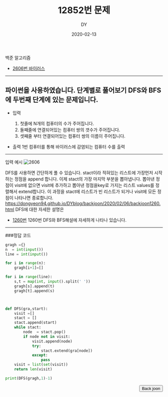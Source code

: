 ﻿---
layout: post
title:  "12852번 문제"
date:   2020-02-13
author: DY
comments: true
categories: backjoon
---

백준 알고리즘
* [2606번 바이러스](https://www.acmicpc.net/problem/2606)
---
파이썬을 사용하였습니다.
단계별로 풀어보기 DFS와 BFS에 두번째 단계에 있는 문제입니다.
---        
- 입력
  1. 첫줄에 N개의 컴퓨터의 수가 주어집니다.
  2. 둘째줄에 연결되어있는 컴퓨터 쌍의 갯수가 주어집니다.
  3. 셋째줄 부터 연결되어있는 컴퓨터 쌍의 이름이 주어집니다.
        
- 출력 
  1번 컴퓨터를 통해 바이러스에 감염되는 컴퓨터 수를 출력 
---
        
입력 예시 
![2606](https://user-images.githubusercontent.com/37605781/79868520-fc971f80-841a-11ea-843d-8ef45ad4404d.PNG)

        
DFS를 사용하면 간단하게 풀 수 있습니다.
stact이라 적혀있는 리스트에 가장먼저 시작하는 정점을 append 합니다. 
이제 stact의 가장 마지막 부분을 뽑아냅니다. 뽑아낸 정점이 visit에 없으면 visit에 추가하고
뽑아낸 정점을key로 가지는 리스트 values를 정렬해서 extend합니다. 
이 과정을 stact에 리스트가 빈 리스트가 되거나 visit에 모든 정점이 나타나면 종료합니다.
https://dongyeon94.github.io/DYblog/backjoon/2020/02/06/backjoon1260.html
DFS에 대한 자세한 설명은 
* [1260번](https://dongyeon94.github.io/DYblog/backjoon/2020/02/06/backjoon1260.html)
1260번 DFS와 BFS해설에 자세하게 나타나 있습니다.

---
###정답 코드
```python
gragh ={}
n  = int(input())
line = int(input())

for i in range(n):
    gragh[i+1]=[]

for i in range(line):
    s,t = map(int, input().split(' '))
    gragh[s].append(t)
    gragh[t].append(s)



def DFS(gra,start):
    visit =[]
    stact = []
    stact.append(start)
    while stact:
        node  = stact.pop()
        if node not in visit:
            visit.append(node)
            try:
                stact.extend(gra[node])
            except:
                pass
    visit = list(set(visit))
    return len(visit)

print(DFS(gragh,1)-1)
```

<div style="float: right;">
  <button onclick="location.href='https://www.acmicpc.net/' ">Back joon</button>
</div>

